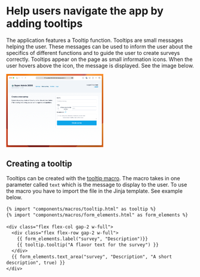 # Help users navigate the app by adding tooltips
The application features a Tooltip function. Tooltips are small messages helping the user. These messages can be used to inform the user about the specifics of different functions and to guide the user to create surveys correctly. Tooltips appear on the page as small information icons. When the user hovers above the icon, the message is displayed. See the image below.


<img src="Images/TooltipTutorial1.png" width=260 />  

## Creating a tooltip
Tooltips can be created with the [tooltip macro](https://github.com/QueryAdmin-ohtu/SuperAdmin3000/blob/dev_juan/src/templates/components/macros/tooltip.html). The macro takes in one parameter called `text` which is the message to display to the user. To use the macro you have to import the file in the Jinja template. See example below.

```
{% import "components/macros/tooltip.html" as tooltip %}
{% import "components/macros/form_elements.html" as form_elements %}

<div class="flex flex-col gap-2 w-full">
  <div class="flex flex-row gap-2 w-full">
    {{ form_elements.label("survey", "Description")}}
    {{ tooltip.tooltip("A flavor text for the survey") }}
  </div>
  {{ form_elements.text_area("survey", "Description", "A short description", true) }}
</div>
```
